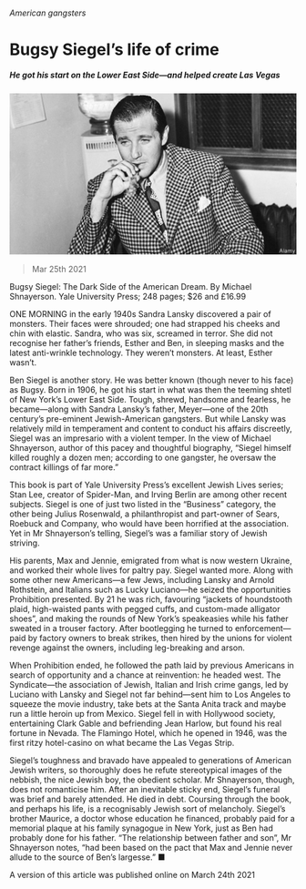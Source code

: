###### American gangsters

# Bugsy Siegel’s life of crime 

##### He got his start on the Lower East Side—and helped create Las Vegas 

![image](images/20210327_bkp002.jpg) 

> Mar 25th 2021 

Bugsy Siegel: The Dark Side of the American Dream. By Michael Shnayerson. Yale University Press; 248 pages; $26 and £16.99

ONE MORNING in the early 1940s Sandra Lansky discovered a pair of monsters. Their faces were shrouded; one had strapped his cheeks and chin with elastic. Sandra, who was six, screamed in terror. She did not recognise her father’s friends, Esther and Ben, in sleeping masks and the latest anti-wrinkle technology. They weren’t monsters. At least, Esther wasn’t.


Ben Siegel is another story. He was better known (though never to his face) as Bugsy. Born in 1906, he got his start in what was then the teeming shtetl of New York’s Lower East Side. Tough, shrewd, handsome and fearless, he became—along with Sandra Lansky’s father, Meyer—one of the 20th century’s pre-eminent Jewish-American gangsters. But while Lansky was relatively mild in temperament and content to conduct his affairs discreetly, Siegel was an impresario with a violent temper. In the view of Michael Shnayerson, author of this pacey and thoughtful biography, “Siegel himself killed roughly a dozen men; according to one gangster, he oversaw the contract killings of far more.” 

This book is part of Yale University Press’s excellent Jewish Lives series; Stan Lee, creator of Spider-Man, and Irving Berlin are among other recent subjects. Siegel is one of just two listed in the “Business” category, the other being Julius Rosenwald, a philanthropist and part-owner of Sears, Roebuck and Company, who would have been horrified at the association. Yet in Mr Shnayerson’s telling, Siegel’s was a familiar story of Jewish striving.

His parents, Max and Jennie, emigrated from what is now western Ukraine, and worked their whole lives for paltry pay. Siegel wanted more. Along with some other new Americans—a few Jews, including Lansky and Arnold Rothstein, and Italians such as Lucky Luciano—he seized the opportunities Prohibition presented. By 21 he was rich, favouring “jackets of houndstooth plaid, high-waisted pants with pegged cuffs, and custom-made alligator shoes”, and making the rounds of New York’s speakeasies while his father sweated in a trouser factory. After bootlegging he turned to enforcement—paid by factory owners to break strikes, then hired by the unions for violent revenge against the owners, including leg-breaking and arson.

When Prohibition ended, he followed the path laid by previous Americans in search of opportunity and a chance at reinvention: he headed west. The Syndicate—the association of Jewish, Italian and Irish crime gangs, led by Luciano with Lansky and Siegel not far behind—sent him to Los Angeles to squeeze the movie industry, take bets at the Santa Anita track and maybe run a little heroin up from Mexico. Siegel fell in with Hollywood society, entertaining Clark Gable and befriending Jean Harlow, but found his real fortune in Nevada. The Flamingo Hotel, which he opened in 1946, was the first ritzy hotel-casino on what became the Las Vegas Strip.

Siegel’s toughness and bravado have appealed to generations of American Jewish writers, so thoroughly does he refute stereotypical images of the nebbish, the nice Jewish boy, the obedient scholar. Mr Shnayerson, though, does not romanticise him. After an inevitable sticky end, Siegel’s funeral was brief and barely attended. He died in debt. Coursing through the book, and perhaps his life, is a recognisably Jewish sort of melancholy. Siegel’s brother Maurice, a doctor whose education he financed, probably paid for a memorial plaque at his family synagogue in New York, just as Ben had probably done for his father. “The relationship between father and son”, Mr Shnayerson notes, “had been based on the pact that Max and Jennie never allude to the source of Ben’s largesse.” ■

A version of this article was published online on March 24th 2021

